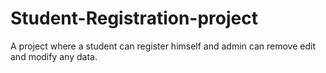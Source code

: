 # Student-Registration-project
A project where a student can register himself and admin can remove edit and modify any data.
